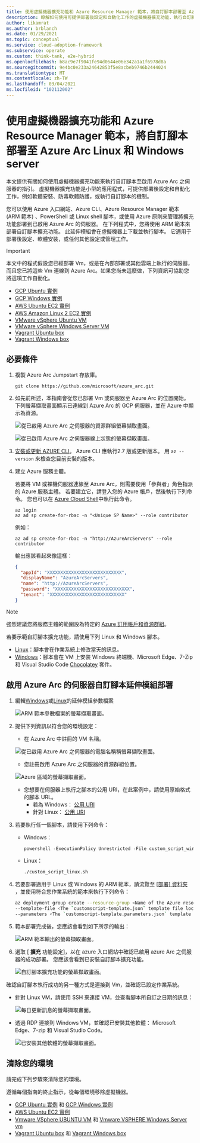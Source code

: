 ```yaml
---
title: 使用虛擬機器擴充功能和 Azure Resource Manager 範本，將自訂腳本部署至 Azure Arc Linux 和 Windows server
description: 瞭解如何使用可提供部署後設定和自動化工作的虛擬機器擴充功能，執行自訂腳本至已啟用 Azure Arc 的伺服器。
author: likamrat
ms.author: brblanch
ms.date: 01/29/2021
ms.topic: conceptual
ms.service: cloud-adoption-framework
ms.subservice: operate
ms.custom: think-tank, e2e-hybrid
ms.openlocfilehash: b8ac9e7f9041fe94d0644e06e342a1a1f6978d8a
ms.sourcegitcommit: 9e4bc0e233a24642853f5e8acbeb9746b2444024
ms.translationtype: MT
ms.contentlocale: zh-TW
ms.lasthandoff: 03/04/2021
ms.locfileid: "102112002"
---
```

# <a name="use-virtual-machine-extensions-and-an-azure-resource-manager-template-to-deploy-custom-scripts-to-azure-arc-linux-and-windows-servers"></a>使用虛擬機器擴充功能和 Azure Resource Manager 範本，將自訂腳本部署至 Azure Arc Linux 和 Windows server

本文提供有關如何使用虛擬機器擴充功能來執行自訂腳本至啟用 Azure Arc 之伺服器的指引。 虛擬機器擴充功能是小型的應用程式，可提供部署後設定和自動化工作，例如軟體安裝、防毒軟體防護，或執行自訂腳本的機制。

您可以使用 Azure 入口網站、Azure CLI、Azure Resource Manager 範本 (ARM 範本) 、PowerShell 或 Linux shell 腳本，或使用 Azure 原則來管理將擴充功能部署到已啟用 Azure Arc 的伺服器。 在下列程式中，您將使用 ARM 範本來部署自訂腳本擴充功能。 此延伸模組會在虛擬機器上下載並執行腳本。 它適用于部署後設定、軟體安裝，或任何其他設定或管理工作。

> [!IMPORTANT]
> 本文中的程式假設您已經部署 Vm，或是在內部部署或其他雲端上執行的伺服器，而且您已將這些 Vm 連線到 Azure Arc。如果您尚未這麼做，下列資訊可協助您將這項工作自動化。

- [GCP Ubuntu 實例](./gcp-terraform-ubuntu.md)
- [GCP Windows 實例](./gcp-terraform-windows.md)
- [AWS Ubuntu EC2 實例](./aws-terraform-ubuntu.md)
- [AWS Amazon Linux 2 EC2 實例](./aws-terraform-al2.md)
- [VMware vSphere Ubuntu VM](./vmware-terraform-ubuntu.md)
- [VMware vSphere Windows Server VM](./vmware-terraform-windows.md)
- [Vagrant Ubuntu box](./local-vagrant-ubuntu.md)
- [Vagrant Windows box](./local-vagrant-windows.md)

## <a name="prerequisites"></a>必要條件

1. 複製 Azure Arc Jumpstart 存放庫。

    ```console
    git clone https://github.com/microsoft/azure_arc.git
    ```

2. 如先前所述，本指南會從您已部署 Vm 或伺服器至 Azure Arc 的位置開始。下列螢幕擷取畫面顯示已連線到 Azure Arc 的 GCP 伺服器，並在 Azure 中顯示為資源。

    ![從已啟用 Azure Arc 之伺服器的資源群組螢幕擷取畫面。](./media/arc-vm-extension-custom-script/resource-group.png)

    ![從已啟用 Azure Arc 之伺服器線上狀態的螢幕擷取畫面。](./media/arc-vm-extension-custom-script/connected-status.png)

3. [安裝或更新 AZURE CLI](/cli/azure/install-azure-cli)。 Azure CLI 應執行2.7 版或更新版本。 用 `az --version` 來檢查您目前安裝的版本。

4. 建立 Azure 服務主體。

    若要將 VM 或裸機伺服器連線至 Azure Arc，則需要使用「參與者」角色指派的 Azure 服務主體。 若要建立它，請登入您的 Azure 帳戶，然後執行下列命令。 您也可以在 [Azure Cloud Shell](https://shell.azure.com/)中執行此命令。

    ```console
    az login
    az ad sp create-for-rbac -n "<Unique SP Name>" --role contributor
    ```

    例如：

    ```console
    az ad sp create-for-rbac -n "http://AzureArcServers" --role contributor
    ```

    輸出應該看起來像這樣︰

    ```json
    {
      "appId": "XXXXXXXXXXXXXXXXXXXXXXXXXXXX",
      "displayName": "AzureArcServers",
      "name": "http://AzureArcServers",
      "password": "XXXXXXXXXXXXXXXXXXXXXXXXXXXX",
      "tenant": "XXXXXXXXXXXXXXXXXXXXXXXXXXXX"
    }
    ```

> [!NOTE]
> 強烈建議您將服務主體的範圍設為特定的 [Azure 訂用帳戶和資源群組](/cli/azure/ad/sp)。

若要示範自訂腳本擴充功能，請使用下列 Linux 和 Windows 腳本。

- [Linux](https://github.com/microsoft/azure_arc/blob/main/azure_arc_servers_jumpstart/scripts/custom_script_linux.sh)：腳本會在作業系統上修改當天的訊息。
- [Windows](https://github.com/microsoft/azure_arc/blob/main/azure_arc_servers_jumpstart/scripts/custom_script_windows.ps1)：腳本會在 VM 上安裝 Windows 終端機、Microsoft Edge、7-Zip 和 Visual Studio Code [Chocolatey](https://chocolatey.org/) 套件。

## <a name="azure-arc-enabled-servers-custom-script-extension-deployment"></a>啟用 Azure Arc 的伺服器自訂腳本延伸模組部署

1. 編輯[Windows](https://github.com/microsoft/azure_arc/blob/main/azure_arc_servers_jumpstart/extensions/arm/customscript-templatewindows.parameters.json)或[Linux](https://github.com/microsoft/azure_arc/blob/main/azure_arc_servers_jumpstart/extensions/arm/customscript-templatelinux.parameters.json)的延伸模組參數檔案

   ![ARM 範本參數檔案的螢幕擷取畫面。](./media/arc-vm-extension-custom-script/parameters-file.png)

2. 提供下列資訊以符合您的環境設定：

    - 在 Azure Arc 中註冊的 VM 名稱。

    ![從已啟用 Azure Arc 之伺服器的電腦名稱稱螢幕擷取畫面。](./media/arc-vm-extension-custom-script/machine-name.png)

    - 您註冊啟用 Azure Arc 之伺服器的資源群組位置。

    ![Azure 區域的螢幕擷取畫面。](./media/arc-vm-extension-custom-script/azure-region.png)

    - 您想要在伺服器上執行之腳本的公用 URI，在此案例中，請使用原始格式的腳本 URL。
      - 若為 Windows： [公用 URI](https://raw.githubusercontent.com/microsoft/azure_arc/main/azure_arc_servers_jumpstart/scripts/custom_script_windows.ps1)
      - 針對 Linux： [公用 URI](https://raw.githubusercontent.com/microsoft/azure_arc/main/azure_arc_servers_jumpstart/scripts/custom_script_linux.sh)

3. 若要執行任一個腳本，請使用下列命令：

    - Windows：

         ```powershell
         powershell -ExecutionPolicy Unrestricted -File custom_script_windows.ps1
         ```

    - Linux：

         ```bash
         ./custom_script_linux.sh
         ```

4. 若要部署適用于 Linux 或 Windows 的 ARM 範本，請流覽至 [ [部署] 資料夾](https://github.com/microsoft/azure_arc/tree/main/azure_arc_servers_jumpstart/extensions/arm) ，並使用符合您作業系統的範本來執行下列命令：

    ```bash
    az deployment group create --resource-group <Name of the Azure resource group> \
    --template-file <The `customscript-template.json` template file location for Linux or Windows> \
    --parameters <The `customscript-template.parameters.json` template file location>
    ```

5. 範本部署完成後，您應該會看到如下所示的輸出：

    ![ARM 範本輸出的螢幕擷取畫面。](./media/arc-vm-extension-custom-script/output.png)

6. 選取 [ **擴充** 功能設定]，以在 azure 入口網站中確認已啟用 azure Arc 之伺服器的成功部署。 您應該會看到已安裝自訂腳本擴充功能。

    ![自訂腳本擴充功能的螢幕擷取畫面。](./media/arc-vm-extension-custom-script/custom-script-extension.png)

確認自訂腳本執行成功的另一種方式是連接到 Vm，並確認已設定作業系統。

- 針對 Linux VM，請使用 SSH 來連接 VM，並查看腳本所自訂之日期的訊息：

  ![每日更新訊息的螢幕擷取畫面。](./media/arc-vm-extension-custom-script/daily-message.png)

- 透過 RDP 連接到 Windows VM，並確認已安裝其他軟體： Microsoft Edge、7-zip 和 Visual Studio Code。

  ![已安裝其他軟體的螢幕擷取畫面。](./media/arc-vm-extension-custom-script/additional-software.png)

## <a name="clean-up-your-environment"></a>清除您的環境

請完成下列步驟來清除您的環境。

遵循每個指南的終止指示，從每個環境移除虛擬機器。

- [GCP Ubuntu 實例](./gcp-terraform-ubuntu.md) 和 [GCP Windows 實例](./gcp-terraform-windows.md)
- [AWS Ubuntu EC2 實例](./aws-terraform-ubuntu.md)
- [Vmware VSphere UBUNTU VM](./vmware-terraform-ubuntu.md) 和 [Vmware VSPHERE Windows Server vm](./vmware-terraform-windows.md)
- [Vagrant Ubuntu box](./local-vagrant-ubuntu.md) 和 [Vagrant Windows box](./local-vagrant-windows.md)
